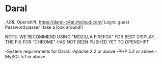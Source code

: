 Daral
=====

 -URL Openshift: https://daral-c4at.rhcloud.com/
      Login: guest
      Password:passer
      (take a look around!)

NOTE: WE RECOMMEND USING "MOZILLA FIREFOX" FOR BEST DISPLAY, THE FIX FOR "CHROME" HAS NOT BEEN PUSHED YET TO OPENSHIFT



-System requirements for Daral:
   -Apache 2.2 or above
   -PHP 5.2 or above
   -MySQL 5.1 or above



